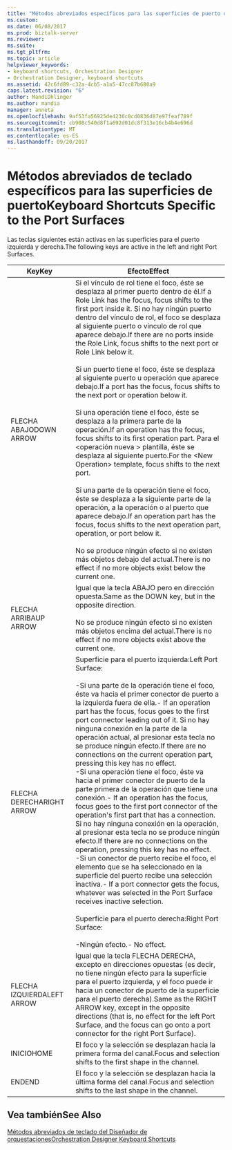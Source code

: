```yaml
---
title: "Métodos abreviados específicos para las superficies de puerto de teclado | Documentos de Microsoft"
ms.custom: 
ms.date: 06/08/2017
ms.prod: biztalk-server
ms.reviewer: 
ms.suite: 
ms.tgt_pltfrm: 
ms.topic: article
helpviewer_keywords:
- keyboard shortcuts, Orchestration Designer
- Orchestration Designer, keyboard shortcuts
ms.assetid: 42c6fd89-c32a-4cb5-a1a5-47cc87b680a9
caps.latest.revision: "6"
author: MandiOhlinger
ms.author: mandia
manager: anneta
ms.openlocfilehash: 9af53fa56925de4236c0cd0836d87e97feaf789f
ms.sourcegitcommit: cb908c540d8f1a692d01dc8f313e16cb4b4e696d
ms.translationtype: MT
ms.contentlocale: es-ES
ms.lasthandoff: 09/20/2017
---
```

# <a name="keyboard-shortcuts-specific-to-the-port-surfaces"></a><span data-ttu-id="303e7-102">Métodos abreviados de teclado específicos para las superficies de puerto</span><span class="sxs-lookup"><span data-stu-id="303e7-102">Keyboard Shortcuts Specific to the Port Surfaces</span></span>
<span data-ttu-id="303e7-103">Las teclas siguientes están activas en las superficies para el puerto izquierda y derecha.</span><span class="sxs-lookup"><span data-stu-id="303e7-103">The following keys are active in the left and right Port Surfaces.</span></span>  
  
|<span data-ttu-id="303e7-104">Key</span><span class="sxs-lookup"><span data-stu-id="303e7-104">Key</span></span>|<span data-ttu-id="303e7-105">Efecto</span><span class="sxs-lookup"><span data-stu-id="303e7-105">Effect</span></span>|  
|---------|------------|  
|<span data-ttu-id="303e7-106">FLECHA ABAJO</span><span class="sxs-lookup"><span data-stu-id="303e7-106">DOWN ARROW</span></span>|<span data-ttu-id="303e7-107">Si el vínculo de rol tiene el foco, éste se desplaza al primer puerto dentro de él.</span><span class="sxs-lookup"><span data-stu-id="303e7-107">If a Role Link has the focus, focus shifts to the first port inside it.</span></span> <span data-ttu-id="303e7-108">Si no hay ningún puerto dentro del vínculo de rol, el foco se desplaza al siguiente puerto o vínculo de rol que aparece debajo.</span><span class="sxs-lookup"><span data-stu-id="303e7-108">If there are no ports inside the Role Link, focus shifts to the next port or Role Link below it.</span></span><br /><br /> <span data-ttu-id="303e7-109">Si un puerto tiene el foco, éste se desplaza al siguiente puerto u operación que aparece debajo.</span><span class="sxs-lookup"><span data-stu-id="303e7-109">If a port has the focus, focus shifts to the next port or operation below it.</span></span><br /><br /> <span data-ttu-id="303e7-110">Si una operación tiene el foco, éste se desplaza a la primera parte de la operación.</span><span class="sxs-lookup"><span data-stu-id="303e7-110">If an operation has the focus, focus shifts to its first operation part.</span></span> <span data-ttu-id="303e7-111">Para el \<operación nueva > plantilla, éste se desplaza al siguiente puerto.</span><span class="sxs-lookup"><span data-stu-id="303e7-111">For the \<New Operation> template, focus shifts to the next port.</span></span><br /><br /> <span data-ttu-id="303e7-112">Si una parte de la operación tiene el foco, éste se desplaza a la siguiente parte de la operación, a la operación o al puerto que aparece debajo.</span><span class="sxs-lookup"><span data-stu-id="303e7-112">If an operation part has the focus, focus shifts to the next operation part, operation, or port below it.</span></span><br /><br /> <span data-ttu-id="303e7-113">No se produce ningún efecto si no existen más objetos debajo del actual.</span><span class="sxs-lookup"><span data-stu-id="303e7-113">There is no effect if no more objects exist below the current one.</span></span>|  
|<span data-ttu-id="303e7-114">FLECHA ARRIBA</span><span class="sxs-lookup"><span data-stu-id="303e7-114">UP ARROW</span></span>|<span data-ttu-id="303e7-115">Igual que la tecla ABAJO pero en dirección opuesta.</span><span class="sxs-lookup"><span data-stu-id="303e7-115">Same as the DOWN key, but in the opposite direction.</span></span><br /><br /> <span data-ttu-id="303e7-116">No se produce ningún efecto si no existen más objetos encima del actual.</span><span class="sxs-lookup"><span data-stu-id="303e7-116">There is no effect if no more objects exist above the current one.</span></span>|  
|<span data-ttu-id="303e7-117">FLECHA DERECHA</span><span class="sxs-lookup"><span data-stu-id="303e7-117">RIGHT ARROW</span></span>|<span data-ttu-id="303e7-118">Superficie para el puerto izquierda:</span><span class="sxs-lookup"><span data-stu-id="303e7-118">Left Port Surface:</span></span><br /><br /> <span data-ttu-id="303e7-119">-Si una parte de la operación tiene el foco, éste va hacia el primer conector de puerto a la izquierda fuera de ella.</span><span class="sxs-lookup"><span data-stu-id="303e7-119">-   If an operation part has the focus, focus goes to the first port connector leading out of it.</span></span> <span data-ttu-id="303e7-120">Si no hay ninguna conexión en la parte de la operación actual, al presionar esta tecla no se produce ningún efecto.</span><span class="sxs-lookup"><span data-stu-id="303e7-120">If there are no connections on the current operation part, pressing this key has no effect.</span></span><br /><span data-ttu-id="303e7-121">-Si una operación tiene el foco, éste va hacia el primer conector de puerto de la parte primera de la operación que tiene una conexión.</span><span class="sxs-lookup"><span data-stu-id="303e7-121">-   If an operation has the focus, focus goes to the first port connector of the operation's first part that has a connection.</span></span> <span data-ttu-id="303e7-122">Si no hay ninguna conexión en la operación, al presionar esta tecla no se produce ningún efecto.</span><span class="sxs-lookup"><span data-stu-id="303e7-122">If there are no connections on the operation, pressing this key has no effect.</span></span><br /><span data-ttu-id="303e7-123">-Si un conector de puerto recibe el foco, el elemento que se ha seleccionado en la superficie del puerto recibe una selección inactiva.</span><span class="sxs-lookup"><span data-stu-id="303e7-123">-   If a port connector gets the focus, whatever was selected in the Port Surface receives inactive selection.</span></span><br /><br /> <span data-ttu-id="303e7-124">Superficie para el puerto derecha:</span><span class="sxs-lookup"><span data-stu-id="303e7-124">Right Port Surface:</span></span><br /><br /> <span data-ttu-id="303e7-125">-Ningún efecto.</span><span class="sxs-lookup"><span data-stu-id="303e7-125">-   No effect.</span></span>|  
|<span data-ttu-id="303e7-126">FLECHA IZQUIERDA</span><span class="sxs-lookup"><span data-stu-id="303e7-126">LEFT ARROW</span></span>|<span data-ttu-id="303e7-127">Igual que la tecla FLECHA DERECHA, excepto en direcciones opuestas (es decir, no tiene ningún efecto para la superficie para el puerto izquierda, y el foco puede ir hacia un conector de puerto de la superficie para el puerto derecha).</span><span class="sxs-lookup"><span data-stu-id="303e7-127">Same as the RIGHT ARROW key, except in the opposite directions (that is, no effect for the left Port Surface, and the focus can go onto a port connector for the right Port Surface).</span></span>|  
|<span data-ttu-id="303e7-128">INICIO</span><span class="sxs-lookup"><span data-stu-id="303e7-128">HOME</span></span>|<span data-ttu-id="303e7-129">El foco y la selección se desplazan hacia la primera forma del canal.</span><span class="sxs-lookup"><span data-stu-id="303e7-129">Focus and selection shifts to the first shape in the channel.</span></span>|  
|<span data-ttu-id="303e7-130">END</span><span class="sxs-lookup"><span data-stu-id="303e7-130">END</span></span>|<span data-ttu-id="303e7-131">El foco y la selección se desplazan hacia la última forma del canal.</span><span class="sxs-lookup"><span data-stu-id="303e7-131">Focus and selection shifts to the last shape in the channel.</span></span>|  
  
## <a name="see-also"></a><span data-ttu-id="303e7-132">Vea también</span><span class="sxs-lookup"><span data-stu-id="303e7-132">See Also</span></span>  
 [<span data-ttu-id="303e7-133">Métodos abreviados de teclado del Diseñador de orquestaciones</span><span class="sxs-lookup"><span data-stu-id="303e7-133">Orchestration Designer Keyboard Shortcuts</span></span>](../core/orchestration-designer-keyboard-shortcuts.md)
